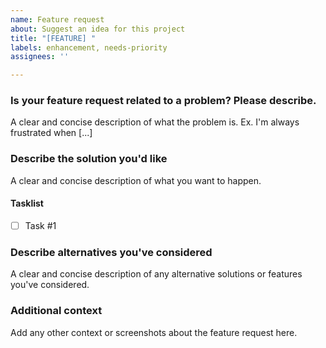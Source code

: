 ```yaml
---
name: Feature request
about: Suggest an idea for this project
title: "[FEATURE] "
labels: enhancement, needs-priority
assignees: ''

---
```


### Is your feature request related to a problem? Please describe.

A clear and concise description of what the problem is. Ex. I'm always frustrated when [...]

### Describe the solution you'd like

A clear and concise description of what you want to happen.

#### Tasklist

* [ ] Task #1

### Describe alternatives you've considered

A clear and concise description of any alternative solutions or features you've considered.

### Additional context

Add any other context or screenshots about the feature request here.
